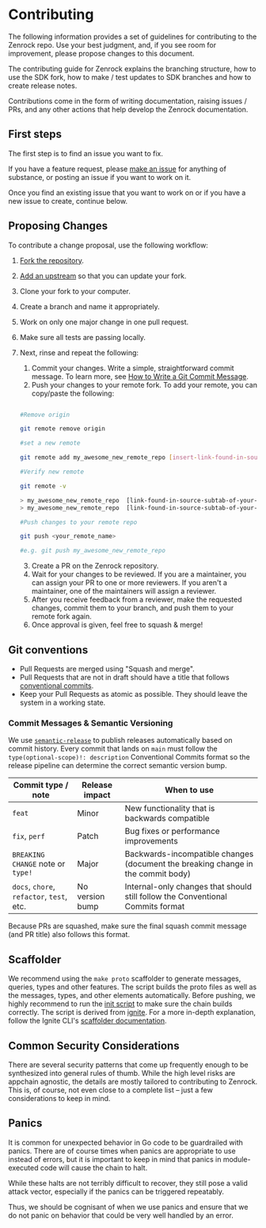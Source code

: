 # Contributing

The following information provides a set of guidelines for contributing to the Zenrock repo. Use your best judgment, and, if you see room for improvement, please propose changes to this document.

The contributing guide for Zenrock explains the branching structure, how to use the SDK fork, how to make / test updates to SDK branches and how to create release notes.

Contributions come in the form of writing documentation, raising issues / PRs, and any other actions that help develop the Zenrock documentation.

## First steps

The first step is to find an issue you want to fix. 

If you have a feature request, please [make an issue](https://github.com/Zenrock-Foundation/zrchain/issues/new/choose) for anything of substance, or posting an issue if you want to work on it.

Once you find an existing issue that you want to work on or if you have a new issue to create, continue below.

## Proposing Changes

To contribute a change proposal, use the following workflow:

1. [Fork the repository](https://github.com/Zenrock-Foundation/zrchain/).
2. [Add an upstream](https://docs.github.com/en/github/collaborating-with-pull-requests/working-with-forks/syncing-a-fork) so that you can update your fork.
3. Clone your fork to your computer.
4. Create a branch and name it appropriately.
5. Work on only one major change in one pull request.
6. Make sure all tests are passing locally.
7. Next, rinse and repeat the following:
    1. Commit your changes. Write a simple, straightforward commit message. To learn more, see [How to Write a Git Commit Message](https://chris.beams.io/posts/git-commit/).
    2. Push your changes to your remote fork. To add your remote, you can copy/paste the following:

    ```sh

    #Remove origin

    git remote remove origin

    #set a new remote

    git remote add my_awesome_new_remote_repo [insert-link-found-in-source-subtab-of-your-repo]

    #Verify new remote

    git remote -v

    > my_awesome_new_remote_repo  [link-found-in-source-subtab-of-your-repo] (fetch)
    > my_awesome_new_remote_repo  [link-found-in-source-subtab-of-your-repo] (push)

    #Push changes to your remote repo

    git push <your_remote_name>

    #e.g. git push my_awesome_new_remote_repo
    ```

    3. Create a PR on the Zenrock repository. 
    4. Wait for your changes to be reviewed. If you are a maintainer, you can assign your PR to one or more reviewers. If you aren't a maintainer, one of the maintainers will assign a reviewer.
    5. After you receive feedback from a reviewer, make the requested changes, commit them to your branch, and push them to your remote fork again.
    6. Once approval is given, feel free to squash & merge!

## Git conventions

- Pull Requests are merged using "Squash and merge".
- Pull Requests that are not in draft should have a title that follows
  [conventional commits](https://www.conventionalcommits.org/).
- Keep your Pull Requests as atomic as possible. They should leave the system
  in a working state.

### Commit Messages & Semantic Versioning

We use [`semantic-release`](https://semantic-release.gitbook.io/) to publish releases automatically based on commit history. Every commit that lands on `main` must follow the `type(optional-scope)!: description` Conventional Commits format so the release pipeline can determine the correct semantic version bump.

| Commit type / note        | Release impact | When to use |
|---------------------------|----------------|-------------|
| `feat`                    | Minor          | New functionality that is backwards compatible |
| `fix`, `perf`             | Patch          | Bug fixes or performance improvements |
| `BREAKING CHANGE` note or `type!` | Major          | Backwards-incompatible changes (document the breaking change in the commit body) |
| `docs`, `chore`, `refactor`, `test`, etc. | No version bump | Internal-only changes that should still follow the Conventional Commits format |

Because PRs are squashed, make sure the final squash commit message (and PR title) also follows this format.

## Scaffolder

We recommend using the `make proto` scaffolder to generate messages, queries, types and other features. The script builds the proto files as well as the messages, types, and other elements automatically. Before pushing, we highly recommend to run the [init script](./README.md#commands) to make sure the chain builds correctly. 
The script is derived from [ignite](https://docs.ignite.com). For a more in-depth explanation, follow the Ignite CLI's [scaffolder documentation](https://docs.ignite.com/guide/blog/scaffolding).

## Common Security Considerations

There are several security patterns that come up frequently enough to be synthesized into general rules of thumb. While the high level risks are appchain agnostic, the details are mostly tailored to contributing to Zenrock. This is, of course, not even close to a complete list – just a few considerations to keep in mind.

## Panics

It is common for unexpected behavior in Go code to be guardrailed with panics. There are of course times when panics are appropriate to use instead of errors, but it is important to keep in mind that panics in module-executed code will cause the chain to halt.

While these halts are not terribly difficult to recover, they still pose a valid attack vector, especially if the panics can be triggered repeatably.

Thus, we should be cognisant of when we use panics and ensure that we do not panic on behavior that could be very well handled by an error.
